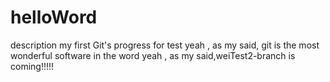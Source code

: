 # helloWord
description my first Git's progress for test
yeah , as my said, git is the most wonderful software in the word
yeah , as my said,weiTest2-branch is coming!!!!!
